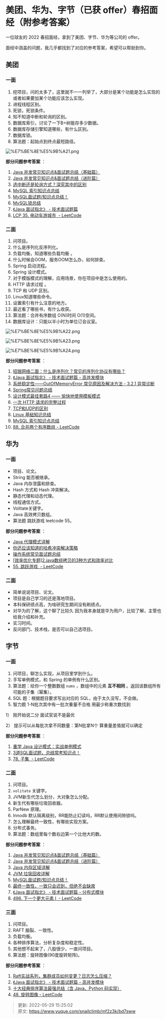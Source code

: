 # 美团、华为、字节（已获 offer）春招面经（附参考答案）

一位球友的 2022 春招面经，拿到了美团、字节、华为等公司的 offer。



面经中涵盖的问题，我几乎都找到了对应的参考答案，希望可以帮助到你。



## 美团


### 一面


1. 挖项目，问的太多了，这里就不一一列举了，大部分是某个功能是怎么实现的或者如果要加某个功能应该怎么实现。
2. 进程线程区别。
3. 死锁，死锁条件。
4. 知不知道中断和轮询的区别。
5. 数据库索引，讨论了一下B+树能存多少数据。
6. 数据库存储引擎知道哪些，有什么区别。
7. 数据库锁。
8. 算法题：起始点到终点最短路径。



![%E7%BE%8E%E5%9B%A21.png](./img/5QN34lGh9CGKKDQO/1652193876099-6a623f51-6d6f-497f-a1bd-8b2e292aa479-874099.png)



**部分问题参考答案** ：



1. [Java 并发常见知识点&面试题总结（基础篇）](https://javaguide.cn/java/concurrent/java-concurrent-questions-01.html)
2. [Java 并发常见知识点&面试题总结（进阶篇）](https://javaguide.cn/java/concurrent/java-concurrent-questions-02.html)
3. [选中断还是轮询方式？深究其中的区别](https://cloud.tencent.com/developer/article/1668831)
4. [MySQL 索引知识点总结](https://mp.weixin.qq.com/s?src=11&timestamp=1652069206&ver=3787&signature=cO*vP6Ua*TAi9eO99*EipxUyNAiP6qV5hVT4JNEeK9aoPgMR5xdg8J2VAu687BODFeoSQp8THlNfNG3s4715Jz9zrGWQJJpsFGOjlQe-EOg-wr1iHIADn4fkEE9omLGN&new=1)
5. [MySQL面试题/知识点总结！](https://mp.weixin.qq.com/s?__biz=Mzg2OTA0Njk0OA==&mid=2247506762&idx=2&sn=b545f97b2c45e4f5b41e26d57d33c9b0&chksm=cea19481f9d61d9721fa190a55fda11bd8ae76fbeda2b08a9d4105395b8427e212d9342231e3&token=549578959&lang=zh_CN#rd)
6. [MySQL锁总结](https://zhuanlan.zhihu.com/p/29150809)
7. [《Java 面试指北》 - 技术面试题篇](https://mp.weixin.qq.com/s?__biz=Mzg2OTA0Njk0OA==&mid=2247519384&idx=1&sn=bc7e71af75350b755f04ca4178395b1a&chksm=cea1c353f9d64a458f797696d4144b4d6e58639371a4612b8e4d106d83a66d2289e7b2cd7431&token=660789642&lang=zh_CN&scene=21#wechat_redirect)
8. [LCP 35. 电动车游城市  - LeetCode](https://leetcode.cn/problems/DFPeFJ/)



### 二面


1. 问项目。
2. 什么是序列化反序列化。
3. 负载均衡，知道哪些负载均衡 。
4. 什么时候会OOM，服务OOM怎么办，如何排查。
5. Spring 启动流程。
6. Spring 设计模式。
7. 对于模版模式的理解，应用场景，你在项目中是怎么使用的。
8. HTTP 请求过程 。
9. TCP 和 UDP 区别。
10. Linux知道哪些命令。
11. 设置索引有什么注意的地方。
12. 最近看了哪些书，有什么收获。
13. 算法题：合并有序数组 O(N)时间 O(1)空间。
14. 数据库设计：只能以半小时为单位订会议室。



![%E7%BE%8E%E5%9B%A22.png](./img/5QN34lGh9CGKKDQO/1652193876106-e906e24a-c7e8-4f89-ba31-379c53f51eb4-773122.png)



![%E7%BE%8E%E5%9B%A23.png](./img/5QN34lGh9CGKKDQO/1652193876104-58ad9b51-72c5-48ca-918c-88be2d302187-948348.png)



![%E7%BE%8E%E5%9B%A24.png](./img/5QN34lGh9CGKKDQO/1652193876074-ce224754-d720-496d-bdb4-01b4a9ec6d4b-334193.png)



**部分问题参考答案** ：



1. [招银网络二面：什么是序列化？常见的序列化协议有哪些？](https://mp.weixin.qq.com/s?__biz=Mzg2OTA0Njk0OA==&mid=2247520143&idx=2&sn=b746080a721bb6385246669384ef3487&chksm=cea1c044f9d64952444ed67d7418d70f67795255302b2a4d702153a8d7b43f66d83cfe1bbfec&token=549578959&lang=zh_CN#rd)
2. [《Java 面试指北》 - 技术面试题篇 - 高并发模块](https://mp.weixin.qq.com/s?__biz=Mzg2OTA0Njk0OA==&mid=2247519384&idx=1&sn=bc7e71af75350b755f04ca4178395b1a&chksm=cea1c353f9d64a458f797696d4144b4d6e58639371a4612b8e4d106d83a66d2289e7b2cd7431&token=660789642&lang=zh_CN&scene=21#wechat_redirect)
3. [系统稳定性——OutOfMemoryError 常见原因及解决方法 - 3.2.1 异常诊断](https://github.com/StabilityMan/StabilityGuide)
4. [Spring常见问题总结](https://javaguide.cn/system-design/framework/spring/spring-knowledge-and-questions-summary.html)
5. [设计模式最佳套路4 —— 愉快地使用模板模式](https://mp.weixin.qq.com/s/QBmDiyfST13nQJUcPLLXOg)
6. [一次 HTTP 请求的完整过程](https://mp.weixin.qq.com/s/PLo60qkoxVXBB0MrLxASyQ)
7. [TCP和UDP的区别](https://zhuanlan.zhihu.com/p/24860273)
8. [Linux 基础知识总结](https://javaguide.cn/cs-basics/operating-system/linux-intro.html)
9. [MySQL 索引知识点总结](https://mp.weixin.qq.com/s?src=11&timestamp=1652069206&ver=3787&signature=cO*vP6Ua*TAi9eO99*EipxUyNAiP6qV5hVT4JNEeK9aoPgMR5xdg8J2VAu687BODFeoSQp8THlNfNG3s4715Jz9zrGWQJJpsFGOjlQe-EOg-wr1iHIADn4fkEE9omLGN&new=1)
10. [88. 合并两个有序数组 - LeetCode](https://leetcode.cn/problems/merge-sorted-array/)



## 华为


### 一面


+ 项目、论文。
+ String 能否被继承。
+ Java 内存泄露和排查。
+ Hash 方式和 Hash 冲突解决。
+ 静态代理和动态代理。
+ 线程通信方式。
+ Volitate关键字。
+ Java 高效拷贝数组。
+ 算法题 跳跃游戏 leetcode 55。



**部分问题参考答案** ：



+ [Java 代理模式详解](https://javaguide.cn/java/basis/proxy.html)
+ [你还应该知道的哈希冲突解决策略](https://mp.weixin.qq.com/s/5vxYoeARG1nC7Z0xTYXELA)
+ [操作系统常见面试题总结](https://javaguide.cn/cs-basics/operating-system/operating-system-basic-questions-01.html)
+ [[效率优化专题]2.java数组拷贝的3种方式和效率对比](https://zhuanlan.zhihu.com/p/37346162)
+ [55. 跳跃游戏  - LeetCode](https://leetcode.cn/problems/jump-game/)



### 二面


+ 简单说说项目、论文。
+ 项目是自己学习的还是落地项目。
+ 本科保研绩点高，为啥研究生期间没有刷绩点。
+ 对华为的了解，这个聊了比较久 因为我本身就是华为用户，比较了解，主管也给我介绍和补充。
+ 实习时间。
+ 反问部门、技术栈，是否可以自己选项目。



## 字节


### 一面


1.  问项目，聊怎么实现，从项目里学到什么。 
2.  手写单例模式，和 Spring 的单例有什么区别。 
3.  算法题：给你一个整数数组 `nums` ，数组中的元素 **互不相同** 。返回该数组所有可能的子集（幂集）。 
4.  SQL 题：根据题目要求写出对应的 SQL，由于太久没写，不会做。 
5.  智力题 1-N批次其中有一批次重量不合格 用最少称重次数找到 



1） 刚开始说二分 面试官说不是最优



2） 提示可以从每批次拿不同数量：第N批拿N个 算重量差值就可以确定



**部分问题参考答案** ：



1. [重学 Java 设计模式：实战单例模式](https://mp.weixin.qq.com/s/ZwrJHk1Lo6G1Gpqvel0WeA)
2. [3道SQL面试题，总结常考知识点！](https://mp.weixin.qq.com/s/KOx1P-A01k7DlFf5DJk9TQ)
3. [78. 子集  - LeetCode](https://leetcode.cn/problems/subsets/)



### 二面


1. 问项目。
2. `volitate` 关键字。
3. JVM新生代怎么划分，大对象怎么分配。
4. 新生代有哪些垃圾回收器。
5. ParNew 原理。
6. Innodb 默认隔离级别，RR能防止幻读吗，RR默认使用间隙锁吗。
7. 怎么理解最终一致性，有哪些实现方案。
8. 分布式事务。
9. 算法题：数组里每个数右边第一个比他大的数。



**部分问题参考答案** ：



1. [Java 并发常见知识点&面试题总结（基础篇）](https://javaguide.cn/java/concurrent/java-concurrent-questions-01.html)
2. [Java 并发常见知识点&面试题总结（进阶篇）](https://javaguide.cn/java/concurrent/java-concurrent-questions-02.html)
3. [Java 内存区域详解](https://javaguide.cn/java/jvm/memory-area.html)
4. [JVM 垃圾回收详解](https://javaguide.cn/java/jvm/jvm-garbage-collection.html)
5. [MySQL面试题/知识点总结！](https://mp.weixin.qq.com/s?__biz=Mzg2OTA0Njk0OA==&mid=2247506762&idx=2&sn=b545f97b2c45e4f5b41e26d57d33c9b0&chksm=cea19481f9d61d9721fa190a55fda11bd8ae76fbeda2b08a9d4105395b8427e212d9342231e3&token=549578959&lang=zh_CN#rd)
6. [最终一致性，一致只会迟到，但绝不会缺席](https://mp.weixin.qq.com/s/ElLWu_Pzn5IykqE55Rv1oQ)
7. [《Java 面试指北》 - 技术面试题篇 - 分布式模块](https://mp.weixin.qq.com/s?__biz=Mzg2OTA0Njk0OA==&mid=2247519384&idx=1&sn=bc7e71af75350b755f04ca4178395b1a&chksm=cea1c353f9d64a458f797696d4144b4d6e58639371a4612b8e4d106d83a66d2289e7b2cd7431&token=660789642&lang=zh_CN&scene=21#wechat_redirect)
8. [496. 下一个更大元素 I  - LeetCode](https://leetcode.cn/problems/next-greater-element-i/)



### 三面


1. 问项目。
2. RAFT 脑裂、一致性。
3. 负载均衡。
4. 各种排序算法，分析复杂度和稳定性。
5. 其他想不起来了，八股很少，一直问项目。
6. 算法题：旋转图像(90度旋转矩阵)。



**部分问题参考答案** ：



1. [Raft实战系列，集群成员如何变更？日志怎么压缩？](https://mp.weixin.qq.com/s/4g0jR_shCIpjBprap3BExg)
2. [《Java 面试指北》 - 技术面试题篇 - 高并发模块](https://mp.weixin.qq.com/s?__biz=Mzg2OTA0Njk0OA==&mid=2247519384&idx=1&sn=bc7e71af75350b755f04ca4178395b1a&chksm=cea1c353f9d64a458f797696d4144b4d6e58639371a4612b8e4d106d83a66d2289e7b2cd7431&token=660789642&lang=zh_CN&scene=21#wechat_redirect)
3. [十大经典排序算法最强总结（含 Java、Python 码实现）](http://www.guoyaohua.com/sorting.html)
4. [48. 旋转图像 - LeetCode](https://leetcode.cn/problems/rotate-image/)



> 更新: 2022-05-29 15:25:02  
> 原文: <https://www.yuque.com/snailclimb/mf2z3k/bd7sww>